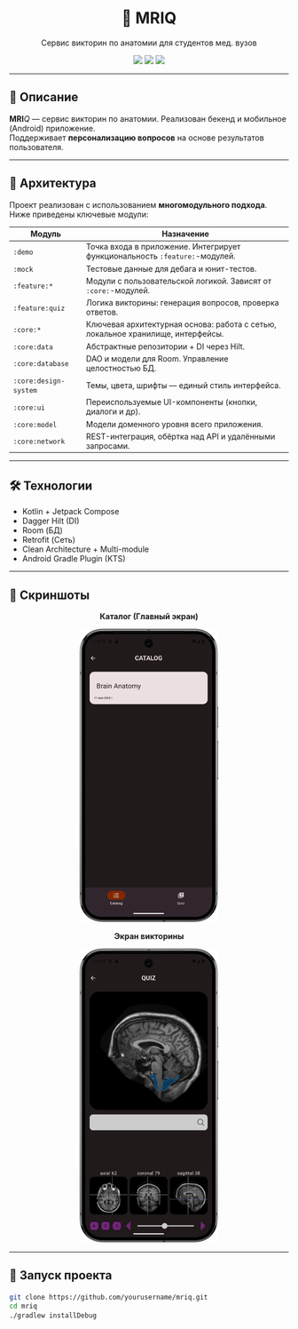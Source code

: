 <h1 align="center">🧠 MRIQ</h1>
<p align="center">Сервис  викторин по анатомии для студентов мед. вузов</p>

<p align="center">
  <img src="https://img.shields.io/badge/platform-Android-green?style=for-the-badge" />
  <img src="https://img.shields.io/badge/architecture-Multi--Module-blueviolet?style=for-the-badge" />
  <img src="https://img.shields.io/badge/state-In%20Development-orange?style=for-the-badge" />
</p>

---

## 📝 Описание

**MRI***Q* — сервис викторин по анатомии. Реализован бекенд и мобильное (Android) приложение.  
Поддерживает **персонализацию вопросов** на основе результатов пользователя.

---

## 🧩 Архитектура

Проект реализован с использованием **многомодульного подхода**. Ниже приведены ключевые модули:

| Модуль                | Назначение                                                                      |
|-----------------------|---------------------------------------------------------------------------------|
| `:demo`               | Точка входа в приложение. Интегрирует функциональность `:feature:`-модулей.     |
| `:mock`               | Тестовые данные для дебага и юнит-тестов.                                       |
| `:feature:*`          | Модули с пользовательской логикой. Зависят от `:core:`-модулей.                 |
| `:feature:quiz`       | Логика викторины: генерация вопросов, проверка ответов.                         |
| `:core:*`             | Ключевая архитектурная основа: работа с сетью, локальное хранилище, интерфейсы. |
| `:core:data`          | Абстрактные репозитории + DI через Hilt.                                        |
| `:core:database`      | DAO и модели для Room. Управление целостностью БД.                              |
| `:core:design-system` | Темы, цвета, шрифты — единый стиль интерфейса.                                  |
| `:core:ui`            | Переиспользуемые UI-компоненты (кнопки, диалоги и др).                          |
| `:core:model`         | Модели доменного уровня всего приложения.                                       |
| `:core:network`       | REST-интеграция, обёртка над API и удалёнными запросами.                        |

---

## 🛠️ Технологии

- Kotlin + Jetpack Compose
- Dagger Hilt (DI)
- Room (БД)
- Retrofit (Сеть)
- Clean Architecture + Multi-module
- Android Gradle Plugin (KTS)

---

## 📸 Скриншоты

<p align="center"><strong>Каталог (Главный экран)</strong></p>
<p align="center">
    <img src="screenshots/catalog.png" width="250"/>
</p>
<p align="center"><strong>Экран викторины</strong></p>
<p align="center">
    <img src="screenshots/quiz.png" width="250"/>
</p>

---

## 🚀 Запуск проекта

```bash
git clone https://github.com/yourusername/mriq.git
cd mriq
./gradlew installDebug

